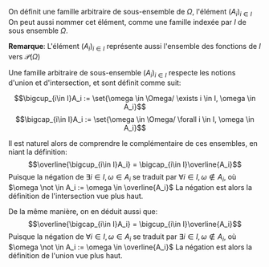 On définit une famille arbitraire de sous-ensemble de $\Omega$, l'élément $(A_i)_{i\in I}$
On peut aussi nommer cet élément, comme une famille indexée par $I$ de sous ensemble $\Omega$.

**Remarque**: L'élément $(A_i)_{i\in I}$ représente aussi l'ensemble des fonctions de $I$ vers $\mathcal{P}(\Omega)$

Une famille arbitraire de sous-ensemble $(A_i)_{i\in I}$ respecte les notions d'union et d'intersection, et sont définit comme suit:

$$\bigcup_{i\in I}A_i := \set{\omega \in \Omega/ \exists i \in I, \omega \in A_i}$$
$$\bigcap_{i\in I}A_i := \set{\omega \in \Omega/ \forall i \in I, \omega \in A_i}$$

Il est naturel alors de comprendre le complémentaire de ces ensembles, en niant la définition:
$$\overline{\bigcup_{i\in I}A_i} = \bigcap_{i\in I}\overline{A_i}$$
Puisque la négation de $\exists i \in I, \omega \in A_i$ se traduit par $\forall i \in I, \omega \not \in A_i$, où $\omega \not \in A_i := \omega \in \overline{A_i}$
La négation est alors la définition de l'intersection vue plus haut.

De la même manière, on en déduit aussi que:
$$\overline{\bigcap_{i\in I}A_i} = \bigcup_{i\in I}\overline{A_i}$$
Puisque la négation de $\forall i \in I, \omega \in A_i$ se traduit par $\exists i \in I, \omega \not \in A_i$, où $\omega \not \in A_i := \omega \in \overline{A_i}$
La négation est alors la définition de l'union vue plus haut.
